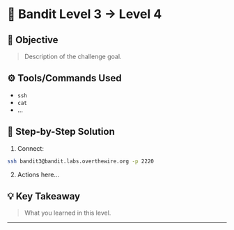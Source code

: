 # 🔐 Bandit Level 3 → Level 4

## 🎯 Objective
> Description of the challenge goal.

## ⚙️ Tools/Commands Used
- `ssh`
- `cat`
- ...

## 🧠 Step-by-Step Solution

1. Connect:
```bash
ssh bandit3@bandit.labs.overthewire.org -p 2220
```

2. Actions here...

## 💡 Key Takeaway
> What you learned in this level.

---
